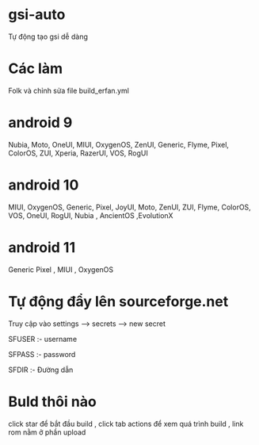 # gsi-auto
Tự động tạo gsi dễ dàng
# Các làm
Folk và chỉnh sửa file build_erfan.yml
# android 9
Nubia, Moto, OneUI, MIUI, OxygenOS, ZenUI, Generic, Flyme, Pixel, ColorOS, ZUI, Xperia, RazerUI, VOS, RogUI
# android 10
MIUI, OxygenOS, Generic, Pixel, JoyUI, Moto, ZenUI, ZUI, Flyme, ColorOS, VOS, OneUI, RogUI, Nubia , AncientOS ,EvolutionX
# android 11
Generic Pixel , MIUI , OxygenOS
# Tự động đẩy lên sourceforge.net
Truy cập vào settings --> secrets --> new secret

SFUSER :- username

SFPASS :- password 

SFDIR  :- Đường dẫn
# Buld thôi nào
click star để bắt đầu build , click tab actions để xem quá trình build , link rom nằm ở phần upload
